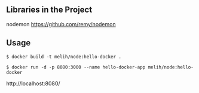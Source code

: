 ## Libraries in the Project
nodemon https://github.com/remy/nodemon

## Usage

```
$ docker build -t melih/node:hello-docker .
 
$ docker run -d -p 8080:3000 --name hello-docker-app melih/node:hello-docker

```
http://localhost:8080/



